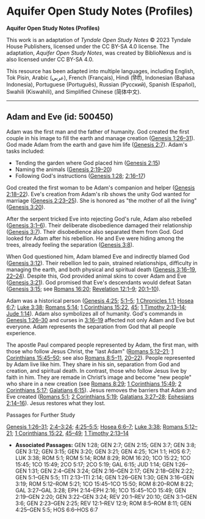 # Aquifer Open Study Notes (Profiles)

**Aquifer Open Study Notes (Profiles)**

This work is an adaptation of *Tyndale Open Study Notes* © 2023 Tyndale House Publishers, licensed under the CC BY\-SA 4\.0 license. The adaptation, *Aquifer Open Study Notes*, was created by BiblioNexus and is also licensed under CC BY\-SA 4\.0\.

This resource has been adapted into multiple languages, including English, Tok Pisin, Arabic (عربي), French (Français), Hindi (हिंदी), Indonesian (Bahasa Indonesia), Portuguese (Português), Russian (Русский), Spanish (Español), Swahili (Kiswahili), and Simplified Chinese (简体中文).



--------------------------------

## Adam and Eve (id: 500450)

Adam was the first man and the father of humanity. God created the first couple in his image to fill the earth and manage creation ([Genesis 1:26–31](https://ref.ly/Gen1:26-Gen1:31)). God made Adam from the earth and gave him life ([Genesis 2:7](https://ref.ly/Gen2:7)). Adam's tasks included: 

* Tending the garden where God placed him ([Genesis 2:15](https://ref.ly/Gen2:15))
* Naming the animals ([Genesis 2:19–20](https://ref.ly/Gen2:19-Gen2:20))
* Following God's instructions ([Genesis 1:28](https://ref.ly/Gen1:28); [2:16–17](https://ref.ly/Gen2:16-Gen2:17))

God created the first woman to be Adam's companion and helper ([Genesis 2:18–22](https://ref.ly/Gen2:18-Gen2:22)). Eve's creation from Adam's rib shows the unity God wanted for marriage ([Genesis 2:23–25](https://ref.ly/Gen2:23-Gen2:25)). She is honored as "the mother of all the living" ([Genesis 3:20](https://ref.ly/Gen3:20)).

After the serpent tricked Eve into rejecting God's rule, Adam also rebelled ([Genesis 3:1–6](https://ref.ly/Gen3:1-Gen3:6)). Their deliberate disobedience damaged their relationship ([Genesis 3:7](https://ref.ly/Gen3:7)). Their disobedience also separated them from God. God looked for Adam after his rebellion. He and Eve were hiding among the trees, already feeling the separation ([Genesis 3:8](https://ref.ly/Gen3:8)). 

When God questioned him, Adam blamed Eve and indirectly blamed God ([Genesis 3:12](https://ref.ly/Gen3:12)). Their rebellion led to pain, strained relationships, difficulty in managing the earth, and both physical and spiritual death ([Genesis 3:16–19](https://ref.ly/Gen3:16-Gen3:19), [22–24](https://ref.ly/Gen3:22-Gen3:24)). Despite this, God provided animal skins to cover Adam and Eve ([Genesis 3:21](https://ref.ly/Gen3:21)). God promised that Eve's descendants would defeat Satan ([Genesis 3:15](https://ref.ly/Gen3:15); see [Romans 16:20](https://ref.ly/Rom16:20); [Revelation 12:1–9](https://ref.ly/Rev12:1-Rev12:9); [20:1–10](https://ref.ly/Rev20:1-Rev20:10)).

Adam was a historical person ([Genesis 4:25](https://ref.ly/Gen4:25); [5:1–5](https://ref.ly/Gen5:1-Gen5:5); [1 Chronicles 1:1](https://ref.ly/1Chr1:1); [Hosea 6:7](https://ref.ly/Hos6:7); [Luke 3:38](https://ref.ly/Luke3:38); [Romans 5:14](https://ref.ly/Rom5:14); [1 Corinthians 15:22](https://ref.ly/1Cor15:22), [45](https://ref.ly/1Cor15:45); [1 Timothy 2:13–14](https://ref.ly/1Tim2:13-1Tim2:14); [Jude 1:14](https://ref.ly/Jude1:14)). Adam also symbolizes all of humanity. God's commands in [Genesis 1:26–30](https://ref.ly/Gen1:26-Gen1:30) and curses in [3:16–19](https://ref.ly/Gen3:16-Gen3:19) affected not only Adam and Eve but everyone. Adam represents the separation from God that all people experience.

The apostle Paul compared people represented by Adam, the first man, with those who follow Jesus Christ, the "last Adam" ([Romans 5:12–21](https://ref.ly/Rom5:12-Rom5:21); [1 Corinthians 15:45–50](https://ref.ly/1Cor15:45-1Cor15:50); see also [Romans 8:5–11](https://ref.ly/Rom8:5-Rom8:11), [20–22](https://ref.ly/Rom8:20-Rom8:22)). People represented by Adam live like him. They share in his sin, separation from God and creation, and spiritual death. In contrast, those who follow Jesus live by faith in him. They are remade in Christ’s image and become "new people" who share in a new creation (see [Romans 8:29](https://ref.ly/Rom8:29); [1 Corinthians 15:49](https://ref.ly/1Cor15:49); [2 Corinthians 5:17](https://ref.ly/2Cor5:17); [Galatians 6:15](https://ref.ly/Gal6:15)). Jesus removes the barriers that Adam and Eve created ([Romans 5:1](https://ref.ly/Rom5:1); [2 Corinthians 5:19](https://ref.ly/2Cor5:19); [Galatians 3:27–28](https://ref.ly/Gal3:27-Gal3:28); [Ephesians 2:14–16](https://ref.ly/Eph2:14-Eph2:16)). Jesus restores what they lost.

Passages for Further Study

[Genesis 1:26–31](https://ref.ly/Gen1:26-Gen1:31); [2:4–3:24](https://ref.ly/Gen2:4-Gen3:24); [4:25–5:5](https://ref.ly/Gen4:25-Gen5:5); [Hosea 6:6–7](https://ref.ly/Hos6:6-Hos6:7); [Luke 3:38](https://ref.ly/Luke3:38); [Romans 5:12–21](https://ref.ly/Rom5:12-Rom5:21); [1 Corinthians 15:22](https://ref.ly/1Cor15:22), [45–49](https://ref.ly/1Cor15:45-1Cor15:49); [1 Timothy 2:13–14](https://ref.ly/1Tim2:13-1Tim2:14)

* **Associated Passages:** GEN 1:28; GEN 2:7; GEN 2:15; GEN 3:7; GEN 3:8; GEN 3:12; GEN 3:15; GEN 3:20; GEN 3:21; GEN 4:25; 1CH 1:1; HOS 6:7; LUK 3:38; ROM 5:1; ROM 5:14; ROM 8:29; ROM 16:20; 1CO 15:22; 1CO 15:45; 1CO 15:49; 2CO 5:17; 2CO 5:19; GAL 6:15; JUD 1:14; GEN 1:26–GEN 1:31; GEN 2:4–GEN 3:24; GEN 2:16–GEN 2:17; GEN 2:18–GEN 2:22; GEN 5:1–GEN 5:5; 1TI 2:13–1TI 2:14; GEN 1:26–GEN 1:30; GEN 3:16–GEN 3:19; ROM 5:12–ROM 5:21; 1CO 15:45–1CO 15:50; ROM 8:20–ROM 8:22; GAL 3:27–GAL 3:28; EPH 2:14–EPH 2:16; 1CO 15:45–1CO 15:49; GEN 2:19–GEN 2:20; GEN 3:22–GEN 3:24; REV 20:1–REV 20:10; GEN 3:1–GEN 3:6; GEN 2:23–GEN 2:25; REV 12:1–REV 12:9; ROM 8:5–ROM 8:11; GEN 4:25–GEN 5:5; HOS 6:6–HOS 6:7

